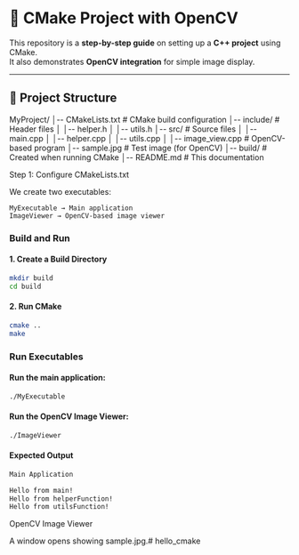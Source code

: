 # 🚀 CMake Project with OpenCV

This repository is a **step-by-step guide** on setting up a **C++ project** using CMake.  
It also demonstrates **OpenCV integration** for simple image display.  

---

## 📂 Project Structure
MyProject/ │-- CMakeLists.txt # CMake build configuration │-- include/ # Header files │ │-- helper.h │ │-- utils.h │-- src/ # Source files │ │-- main.cpp │ │-- helper.cpp │ │-- utils.cpp │ │-- image_view.cpp # OpenCV-based program │-- sample.jpg # Test image (for OpenCV) │-- build/ # Created when running CMake │-- README.md # This documentation

Step 1: Configure CMakeLists.txt

We create two executables:

    MyExecutable → Main application
    ImageViewer → OpenCV-based image viewer


### Build and Run
#### 1. Create a Build Directory
```bash
mkdir build
cd build
```

#### 2. Run CMake
```bash
cmake ..
make
```
### Run Executables

#### Run the main application:
```bash
./MyExecutable
```

#### Run the OpenCV Image Viewer:
```bash
./ImageViewer
```

#### Expected Output
```bash
Main Application

Hello from main!
Hello from helperFunction!
Hello from utilsFunction!
```

OpenCV Image Viewer

A window opens showing sample.jpg.# hello_cmake
